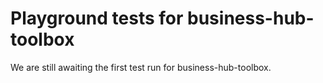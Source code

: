 # Playground tests for business-hub-toolbox
We are still awaiting the first test run for business-hub-toolbox.
